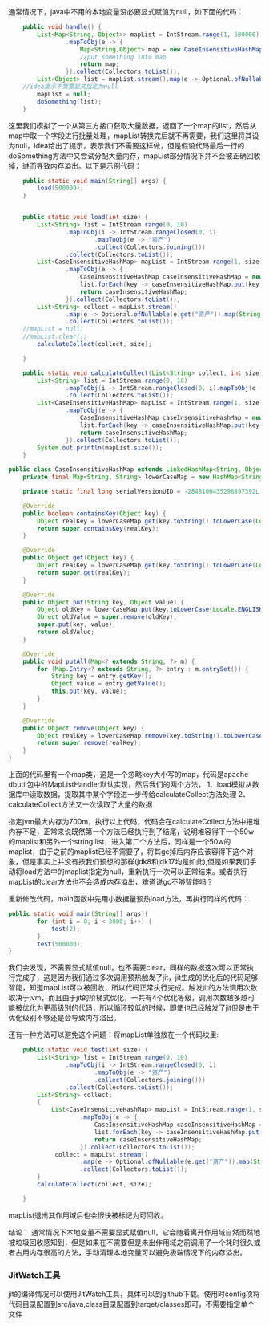 通常情况下，java中不用的本地变量没必要显式赋值为null，如下面的代码：
```java
    public void handle() {
        List<Map<String, Object>> mapList = IntStream.range(1, 500000)
                .mapToObj(e -> {
                    Map<String,Object> map = new CaseInsensitiveHashMap();
                    //put something into map
                    return map;
                }).collect(Collectors.toList());
        List<Object> list = mapList.stream().map(e -> Optional.ofNullable(e.get("key")).orElse("empty")).collect(Collectors.toList());
	//idea提示不需要显式指定为null
        mapList = null;
        doSomething(list);
    }
```
这里我们模拟了一个从第三方接口获取大量数据，返回了一个map的list，然后从map中取一个字段进行批量处理，mapList转换完后就不再需要，我们这里将其设为null，idea给出了提示，表示我们不需要这样做，但是假设代码最后一行的doSomething方法中又尝试分配大量内存，mapList部分情况下并不会被正确回收掉，进而导致内存溢出。以下是示例代码：
```java
    public static void main(String[] args) {
        load(500000);
    }


    public static void load(int size) {
        List<String> list = IntStream.range(0, 10)
                .mapToObj(i -> IntStream.rangeClosed(0, i)
                        .mapToObj(e -> "资产")
                        .collect(Collectors.joining()))
                .collect(Collectors.toList());
        List<CaseInsensitiveHashMap> mapList = IntStream.range(1, size)
                .mapToObj(e -> {
                    CaseInsensitiveHashMap caseInsensitiveHashMap = new CaseInsensitiveHashMap();
                    list.forEach(key -> caseInsensitiveHashMap.put(key, key));
                    return caseInsensitiveHashMap;
                }).collect(Collectors.toList());
        List<String> collect = mapList.stream()
                .map(e -> Optional.ofNullable(e.get("资产")).map(String::valueOf).orElse("default"))
                .collect(Collectors.toList());
	//mapList = null;
	//mapList.clear();
        calculateCollect(collect, size);

    }

    public static void calculateCollect(List<String> collect, int size) {
        List<String> list = IntStream.range(0, 10)
                .mapToObj(i -> IntStream.rangeClosed(0, i).mapToObj(e -> "机构").collect(Collectors.joining()))
                .collect(Collectors.toList());
        List<CaseInsensitiveHashMap> mapList = IntStream.range(1, size)
                .mapToObj(e -> {
                    CaseInsensitiveHashMap caseInsensitiveHashMap = new CaseInsensitiveHashMap();
                    list.forEach(key -> caseInsensitiveHashMap.put(key, key));
                    return caseInsensitiveHashMap;
                }).collect(Collectors.toList());
        System.out.println(mapList.size());
    }

public class CaseInsensitiveHashMap extends LinkedHashMap<String, Object> {
    private final Map<String, String> lowerCaseMap = new HashMap<String, String>();

    private static final long serialVersionUID = -2848100435296897392L;

    @Override
    public boolean containsKey(Object key) {
        Object realKey = lowerCaseMap.get(key.toString().toLowerCase(Locale.ENGLISH));
        return super.containsKey(realKey);
    }

    @Override
    public Object get(Object key) {
        Object realKey = lowerCaseMap.get(key.toString().toLowerCase(Locale.ENGLISH));
        return super.get(realKey);
    }

    @Override
    public Object put(String key, Object value) {
        Object oldKey = lowerCaseMap.put(key.toLowerCase(Locale.ENGLISH), key);
        Object oldValue = super.remove(oldKey);
        super.put(key, value);
        return oldValue;
    }

    @Override
    public void putAll(Map<? extends String, ?> m) {
        for (Map.Entry<? extends String, ?> entry : m.entrySet()) {
            String key = entry.getKey();
            Object value = entry.getValue();
            this.put(key, value);
        }
    }

    @Override
    public Object remove(Object key) {
        Object realKey = lowerCaseMap.remove(key.toString().toLowerCase(Locale.ENGLISH));
        return super.remove(realKey);
    }
}
```
上面的代码里有一个map类，这是一个忽略key大小写的map，代码是apache dbutil包中的MapListHandler默认实现，然后我们的两个方法，
1、load模拟从数据库中读取数据，提取其中某个字段进一步传给calculateCollect方法处理
2、calculateCollect方法又一次读取了大量的数据

指定jvm最大内存为700m，执行以上代码，代码会在calculateCollect方法中报堆内存不足，正常来说既然第一个方法已经执行到了结尾，说明堆容得下一个50w的maplist和另外一个string list，进入第二个方法后，同样是一个50w的maplist，由于之前的maplist已经不需要了，将其gc掉后内存应该容得下这个对象，但是事实上并没有按我们预想的那样(jdk8和jdk17均是如此),但是如果我们手动将load方法中的maplist指定为null，重新执行一次可以正常结束。或者执行mapList的clear方法也不会造成内存溢出，难道说gc不够智能吗？

重新修改代码，main函数中先用小数据量预热load方法，再执行同样的代码：
```java
public static void main(String[] args){
        for (int i = 0; i < 3000; i++) {
            test(2);
        }
        test(500000);
}
```
我们会发现，不需要显式赋值null，也不需要clear，同样的数据这次可以正常执行完成了，这是因为我们通过多次调用预热触发了jit，jit生成的优化后的代码足够智能，知道mapList可以被回收，所以代码正常执行完成。触发jit的方法调用次数取决于jvm，而且由于jit的阶梯式优化，一共有4个优化等级，调用次数越多越可能被优化为更高级别的代码，所以循环较低的时候，即使也已经触发了jit但是由于优化级别不够还是会导致内存溢出。

还有一种方法可以避免这个问题：将mapList单独放在一个代码块里:
```java
    public static void test(int size) {
        List<String> list = IntStream.range(0, 10)
                .mapToObj(i -> IntStream.rangeClosed(0, i)
                        .mapToObj(e -> "资产")
                        .collect(Collectors.joining()))
                .collect(Collectors.toList());
        List<String> collect;
        {
            List<CaseInsensitiveHashMap> mapList = IntStream.range(1, size)
                    .mapToObj(e -> {
                        CaseInsensitiveHashMap caseInsensitiveHashMap = new CaseInsensitiveHashMap();
                        list.forEach(key -> caseInsensitiveHashMap.put(key, key));
                        return caseInsensitiveHashMap;
                    }).collect(Collectors.toList());
             collect = mapList.stream()
                    .map(e -> Optional.ofNullable(e.get("资产")).map(String::valueOf).orElse("default"))
                    .collect(Collectors.toList());
        }
        calculateCollect(collect, size);

    }
```
mapList退出其作用域后也会很快被标记为可回收。

结论：
通常情况下本地变量不需要显式赋值null，它会随着离开作用域自然而然地被垃圾回收感知到，但是如果在不需要但是未出作用域之前调用了一个耗时很久或者占用内存很高的方法，手动清理本地变量可以避免极端情况下的内存溢出。



### JitWatch工具
jit的编译情况可以使用JitWatch工具，具体可以到github下载。使用时config项将代码目录配置到src/java,class目录配置到target/classes即可，不需要指定单个文件

